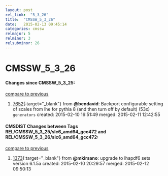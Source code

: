```yaml
---
layout: post
rel_link:  "5_3_26"
title:  "CMSSW_5_3_26"
date:   2015-02-13 09:45:14
categories: cmssw
relmajor: 5
relminor: 3
relsubminor: 26
---
```


# CMSSW_5_3_26
#### Changes since CMSSW_5_3_25:

[compare to previous](https://github.com/cms-sw/cmssw/compare/CMSSW_5_3_25...CMSSW_5_3_26)



1. [7652](http://github.com/cms-sw/cmssw/pull/7652){:target="_blank"}  from **@bendavid**: Backport configurable setting of scales from lhe for pythia 8 (and then turn off by default) (53x) `generators`  created: 2015-02-10 16:51:49 merged: 2015-02-11 12:42:55

#### CMSDIST Changes between Tags REL/CMSSW_5_3_25/slc6_amd64_gcc472 and REL/CMSSW_5_3_26/slc6_amd64_gcc472:

[compare to previous](https://github.com/cms-sw/cmsdist/compare/REL/CMSSW_5_3_25/slc6_amd64_gcc472...REL/CMSSW_5_3_26/slc6_amd64_gcc472)



1. [1373](http://github.com/cms-sw/cmsdist/pull/1373){:target="_blank"}  from **@mkirsano**: upgrade to lhapdf6 sets version 6.1.5a created: 2015-02-10 20:29:57 merged: 2015-02-12 09:50:13
